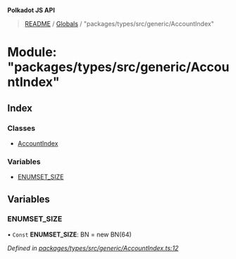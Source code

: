 **Polkadot JS API**

> [README](../README.md) / [Globals](../globals.md) / "packages/types/src/generic/AccountIndex"

# Module: "packages/types/src/generic/AccountIndex"

## Index

### Classes

* [AccountIndex](../classes/_packages_types_src_generic_accountindex_.accountindex.md)

### Variables

* [ENUMSET\_SIZE](_packages_types_src_generic_accountindex_.md#enumset_size)

## Variables

### ENUMSET\_SIZE

• `Const` **ENUMSET\_SIZE**: BN = new BN(64)

*Defined in [packages/types/src/generic/AccountIndex.ts:12](https://github.com/polkadot-js/api/blob/5ce3524cc/packages/types/src/generic/AccountIndex.ts#L12)*
